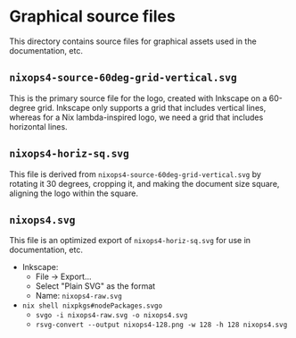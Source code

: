 # Graphical source files

This directory contains source files for graphical assets used in the documentation, etc.

## `nixops4-source-60deg-grid-vertical.svg`

This is the primary source file for the logo, created with Inkscape on a 60-degree grid.
Inkscape only supports a grid that includes vertical lines, whereas for a Nix lambda-inspired logo,
we need a grid that includes horizontal lines.

## `nixops4-horiz-sq.svg`

This file is derived from `nixops4-source-60deg-grid-vertical.svg` by rotating it 30 degrees, cropping it, and making the document size square, aligning the logo within the square.

## `nixops4.svg`

This file is an optimized export of `nixops4-horiz-sq.svg` for use in documentation, etc.

- Inkscape:
  - File -> Export...
  - Select "Plain SVG" as the format
  - Name: `nixops4-raw.svg`
- `nix shell nixpkgs#nodePackages.svgo`
  - `svgo -i nixops4-raw.svg -o nixops4.svg`
  - `rsvg-convert --output nixops4-128.png -w 128 -h 128 nixops4.svg`
